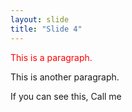 ```yaml
---
layout: slide
title: "Slide 4"
---
```

<p style="color:red">This is a paragraph.</p>

<p style="font-family:style="color:white" 'Courier New'">This is another paragraph.</p>

If you can see this, Call me
